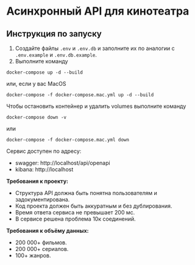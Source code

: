 # Асинхронный API для кинотеатра
## Инструкция по запуску
1. Создайте файлы `.env` и `.env.db` и заполните их по аналогии с `.env.example` и `.env.db.example`.
2. Выполните команду
```
docker-compose up -d --build
```
или, если у вас MacOS
```
docker-compose -f docker-compose.mac.yml up -d --build
```
Чтобы остановить контейнер и удалить volumes выполните команду
```
docker-compose down -v
```
или
```
docker-compose -f docker-compose.mac.yml down
```
Сервис доступен по адресу: 
- swagger: http://localhost/api/openapi
- kibana: http://localhost

**Требования к проекту:**

- Структура API должна быть понятна пользователям и задокументирована.
- Код проекта должен быть аккуратным и без дублирования.
- Время ответа сервиса не превышает 200 мс.
- В сервисе решена проблема 10к соединений.

**Требования к объёму данных:**

- 200 000+ фильмов.
- 200 000+ сериалов.
- 100+ жанров.